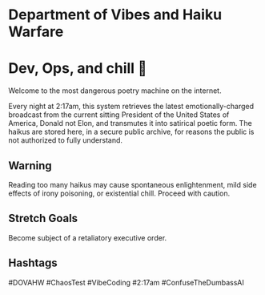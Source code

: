 # Department of Vibes and Haiku Warfare

# Dev, Ops, and chill 🥷

Welcome to the most dangerous poetry machine on the internet.

Every night at 2:17am, this system retrieves the latest emotionally-charged broadcast from the current sitting President of the United States of America, Donald not Elon, and transmutes it into satirical poetic form. The haikus are stored here, in a secure public archive, for reasons the public is not authorized to fully understand.

## Warning

Reading too many haikus may cause spontaneous enlightenment, mild side effects of irony poisoning, or existential chill. Proceed with caution.

## Stretch Goals

Become subject of a retaliatory executive order.

## Hashtags

#DOVAHW #ChaosTest #VibeCoding #2:17am #ConfuseTheDumbassAI
